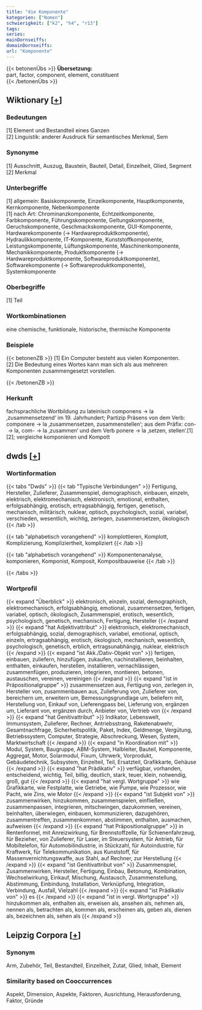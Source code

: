 ```yaml
---
title: "die Komponente"
kategorien: ["Nomen"]
schwierigkeit: ["k2", "h4", "r13"]
tags:
series:
mainDornseiffs:
domainDornseiffs:
url: "Komponente"
---
```


{{< betonenÜbs >}}
**Übersetzung:**  
part, factor, component, element, constituent  
{{< /betonenÜbs >}}

## Wiktionary [[+](https://de.wiktionary.org/wiki/Komponente)]

### Bedeutungen
[1] Element und Bestandteil eines Ganzen  
[2] Linguistik: anderer Ausdruck für semantisches Merkmal, Sem  

### Synonyme
[1] Ausschnitt, Auszug, Baustein, Bauteil, Detail, Einzelheit, Glied, Segment  
[2] Merkmal  

### Unterbegriffe
[1] allgemein: Basiskomponente, Einzelkomponente, Hauptkomponente, Kernkomponente, Nebenkomponente  
[1] nach Art: Chrominanzkomponente, Echtzeitkomponente, Farbkomponente, Führungskomponente, Geltungskomponente, Geruchskomponente, Geschmackskomponente, GUI-Komponente, Hardwarekomponente (→ Hardwareproduktkomponente), Hydraulikkomponente, IT-Komponente, Kunststoffkomponente, Leistungskomponente, Lüftungskomponente, Maschinenkomponente, Mechanikkomponente, Produktkomponente (→ Hardwareproduktkomponente, Softwareproduktkomponente), Softwarekomponente (→ Softwareproduktkomponente), Systemkomponente  

### Oberbegriffe
[1] Teil  

### Wortkombinationen
eine chemische, funktionale, historische, thermische Komponente  

### Beispiele
{{< betonenZB >}}
[1] Ein Computer besteht aus vielen Komponenten.  
[2] Die Bedeutung eines Wortes kann man sich als aus mehreren Komponenten zusammengesetzt vorstellen.  

{{< /betonenZB >}}
### Herkunft
fachsprachliche Wortbildung zu lateinisch componens → la ‚zusammensetzend‘ im 19. Jahrhundert; Partizip Präsens von dem Verb: componere → la ‚zusammensetzen, zusammenstellen‘; aus dem Präfix: con- → la, com- → la ‚zusammen‘ und dem Verb ponere → la ‚setzen, stellen‘.[1][2]; vergleiche komponieren und Kompott  



## dwds [[+](https://www.dwds.de/wb/Komponente)]

### Wortinformation
{{< tabs "Dwds" >}}
{{< tab "Typische Verbindungen" >}}
Fertigung, Hersteller, Zulieferer, Zusammenspiel, demographisch, einbauen, einzeln, elektrisch, elektromechanisch, elektronisch, emotional, enthalten, erfolgsabhängig, erotisch, ertragsabhängig, fertigen, genetisch, mechanisch, militärisch, nuklear, optisch, psychologisch, sozial, variabel, verschieden, wesentlich, wichtig, zerlegen, zusammensetzen, ökologisch
{{< /tab >}}

{{< tab "alphabetisch vorangehend" >}}
komplottieren, Komplott, Komplizierung, Kompliziertheit, kompliziert
{{< /tab >}}

{{< tab "alphabetisch vorangehend" >}}
Komponentenanalyse, komponieren, Komponist, Komposit, Kompositbauweise
{{< /tab >}}

{{< /tabs >}}

### Wortprofil
{{< expand "Überblick" >}} elektronisch, einzeln, sozial, demographisch, elektromechanisch, erfolgsabhängig, emotional, zusammensetzen, fertigen, variabel, optisch, ökologisch, Zusammenspiel, erotisch, wesentlich, psychologisch, genetisch, mechanisch, Fertigung, Hersteller {{< /expand >}}
{{< expand "hat Adjektivattribut" >}} elektronisch, elektromechanisch, erfolgsabhängig, sozial, demographisch, variabel, emotional, optisch, einzeln, ertragsabhängig, erotisch, ökologisch, mechanisch, wesentlich, psychologisch, genetisch, erblich, ertragsunabhängig, nuklear, elektrisch {{< /expand >}}
{{< expand "ist Akk./Dativ-Objekt von" >}} fertigen, einbauen, zuliefern, hinzufügen, zukaufen, nachinstallieren, beinhalten, enthalten, einkaufen, herstellen, installieren, vernachlässigen, zusammenfügen, produzieren, integrieren, montieren, betonen, austauschen, vereinen, vereinigen {{< /expand >}}
{{< expand "ist in Präpositionalgruppe" >}} zusammensetzen aus, Fertigung von, zerlegen in, Hersteller von, zusammenbauen aus, Zulieferung von, Zulieferer von, bereichern um, erweitern um, Bemessungsgrundlage um, beliefern mit, Herstellung von, Einkauf von, Lieferengpass bei, Lieferung von, ergänzen um, Lieferant von, ergänzen durch, Anbieter von, Vertrieb von {{< /expand >}}
{{< expand "hat Genitivattribut" >}} Indikator, Lebenswelt, Immunsystem, Zulieferer, Rechner, Antriebsstrang, Raketenabwehr, Gesamtnachfrage, Sicherheitspolitik, Paket, Index, Geldmenge, Vergütung, Betriebssystem, Computer, Strategie, Abschreckung, Wesen, System, Marktwirtschaft {{< /expand >}}
{{< expand "in Koordination mit" >}} Modul, System, Baugruppe, ABM-System, Halbleiter, Bauteil, Komponente, Aggregat, Motor, Solarmodul, Fixum, Uhrwerk, Vorprodukt, Gebäudetechnik, Subsystem, Einzelteil, Teil, Ersatzteil, Grafikkarte, Gehäuse {{< /expand >}}
{{< expand "hat Prädikativ" >}} verfügbar, vorhanden, entscheidend, wichtig, Teil, billig, deutlich, stark, teuer, klein, notwendig, groß, gut {{< /expand >}}
{{< expand "hat vergl. Wortgruppe" >}} wie Grafikkarte, wie Festplatte, wie Getriebe, wie Pumpe, wie Prozessor, wie Pacht, wie Zins, wie Motor {{< /expand >}}
{{< expand "ist Subjekt von" >}} zusammenwirken, hinzukommen, zusammenspielen, einfließen, zusammenpassen, integrieren, mitschwingen, dazukommen, vereinen, beinhalten, überwiegen, einbauen, kommunizieren, dazugehören, zusammentreffen, zusammenkommen, abstimmen, enthalten, ausmachen, aufweisen {{< /expand >}}
{{< expand "hat Präpositionalgruppe" >}} in Rentenformel, mit Anreizwirkung, für Brennstoffzelle, für Schienenfahrzeug, für Bezieher, von Zulieferer, für Laser, im Steuersystem, für Antrieb, für Mobiltelefon, für Automobilindustrie, in Stückzahl, für Autoindustrie, für Kraftwerk, für Telekommunikation, aus Kunststoff, für Massenvernichtungswaffe, aus Stahl, auf Rechner, zur Herstellung {{< /expand >}}
{{< expand "ist Genitivattribut von" >}} Zusammenspiel, Zusammenwirken, Hersteller, Fertigung, Einbau, Betonung, Kombination, Wechselwirkung, Einkauf, Mischung, Austausch, Zusammenstellung, Abstimmung, Einbindung, Installation, Verknüpfung, Integration, Verbindung, Ausfall, Vielzahl {{< /expand >}}
{{< expand "ist Prädikativ von" >}} es {{< /expand >}}
{{< expand "ist in vergl. Wortgruppe" >}} hinzukommen als, enthalten als, erweisen als, ansehen als, nehmen als, nennen als, betrachten als, kommen als, erscheinen als, geben als, dienen als, bezeichnen als, sehen als {{< /expand >}}

## Leipzig Corpora [[+](https://corpora.uni-leipzig.de/en/res?word=Komponente&corpusId=deu_newscrawl-public_2018)]


### Synonym
Arm, Zubehör, Teil, Bestandteil, Einzelheit, Zutat, Glied, Inhalt, Element


### Similarity based on Cooccurrences
Aspekt, Dimension, Aspekte, Faktoren, Ausrichtung, Herausforderung, Faktor, Gründe

